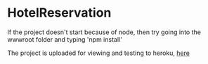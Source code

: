 # HotelReservation

If the project doesn't start because of node, then try going into the wwwroot folder and typing 'npm install'

The project is uploaded for viewing and testing to heroku, [here](https://hotel-reservation-manager.herokuapp.com/)
